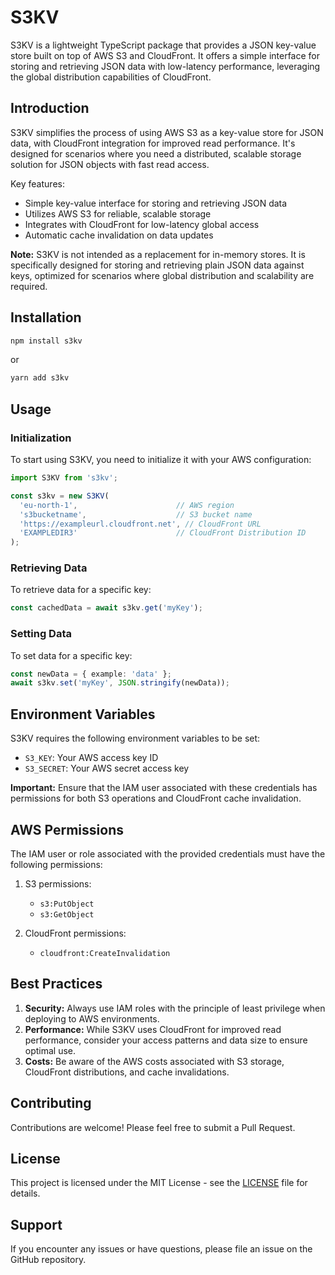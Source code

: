 # S3KV

S3KV is a lightweight TypeScript package that provides a JSON key-value store built on top of AWS S3 and CloudFront. It offers a simple interface for storing and retrieving JSON data with low-latency performance, leveraging the global distribution capabilities of CloudFront.

## Introduction

S3KV simplifies the process of using AWS S3 as a key-value store for JSON data, with CloudFront integration for improved read performance. It's designed for scenarios where you need a distributed, scalable storage solution for JSON objects with fast read access.

Key features:
- Simple key-value interface for storing and retrieving JSON data
- Utilizes AWS S3 for reliable, scalable storage
- Integrates with CloudFront for low-latency global access
- Automatic cache invalidation on data updates

**Note:** S3KV is not intended as a replacement for in-memory stores. It is specifically designed for storing and retrieving plain JSON data against keys, optimized for scenarios where global distribution and scalability are required.

## Installation

```bash
npm install s3kv
```

or

```bash
yarn add s3kv
```

## Usage

### Initialization

To start using S3KV, you need to initialize it with your AWS configuration:

```typescript
import S3KV from 's3kv';

const s3kv = new S3KV(
  'eu-north-1',                      // AWS region
  's3bucketname',                    // S3 bucket name
  'https://exampleurl.cloudfront.net', // CloudFront URL
  'EXAMPLEDIR3'                      // CloudFront Distribution ID
);
```

### Retrieving Data

To retrieve data for a specific key:

```typescript
const cachedData = await s3kv.get('myKey');
```

### Setting Data

To set data for a specific key:

```typescript
const newData = { example: 'data' };
await s3kv.set('myKey', JSON.stringify(newData));
```

## Environment Variables

S3KV requires the following environment variables to be set:

- `S3_KEY`: Your AWS access key ID
- `S3_SECRET`: Your AWS secret access key

**Important:** Ensure that the IAM user associated with these credentials has permissions for both S3 operations and CloudFront cache invalidation.

## AWS Permissions

The IAM user or role associated with the provided credentials must have the following permissions:

1. S3 permissions:
   - `s3:PutObject`
   - `s3:GetObject`

2. CloudFront permissions:
   - `cloudfront:CreateInvalidation`

## Best Practices

1. **Security:** Always use IAM roles with the principle of least privilege when deploying to AWS environments.
2. **Performance:** While S3KV uses CloudFront for improved read performance, consider your access patterns and data size to ensure optimal use.
3. **Costs:** Be aware of the AWS costs associated with S3 storage, CloudFront distributions, and cache invalidations.

## Contributing

Contributions are welcome! Please feel free to submit a Pull Request.

## License

This project is licensed under the MIT License - see the [LICENSE](LICENSE) file for details.

## Support

If you encounter any issues or have questions, please file an issue on the GitHub repository.